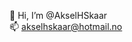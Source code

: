 👋 Hi, I’m @AkselHSkaar\
📫 akselhskaar@hotmail.no

<!---
AkselHSkaar/AkselHSkaar is a ✨ special ✨ repository because its `README.md` (this file) appears on your GitHub profile.
You can click the Preview link to take a look at your changes.
--->
